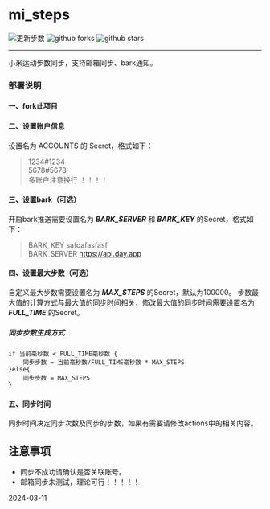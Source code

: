 # mi_steps

![更新步数](https://github.com/dooooling/mi_steps/actions/workflows/rust.yml/badge.svg)
![github forks](https://badgen.net/github/forks/dooooling/mi_steps)
![github stars](https://badgen.net/github/stars/dooooling/mi_steps)

---
小米运动步数同步，支持邮箱同步、bark通知。

### 部署说明

#### 一、fork此项目

#### 二、设置账户信息

设置名为 ACCOUNTS 的 Secret，格式如下：

> 1234#1234</br>
> 5678#5678</br>
> 多账户注意换行 ！！！！

#### 三、设置bark（可选）

开启bark推送需要设置名为 ***BARK_SERVER*** 和 ***BARK_KEY*** 的Secret，格式如下：
> BARK_KEY safdafasfasf</br>
> BARK_SERVER https://api.day.app

#### 四、设置最大步数（可选）

自定义最大步数需要设置名为 ***MAX_STEPS*** 的Secret，默认为100000。
步数最大值的计算方式与最大值的同步时间相关，修改最大值的同步时间需要设置名为***FULL_TIME*** 的Secret。

##### 同步步数生成方式
    if 当前毫秒数 < FULL_TIME毫秒数 {
        同步步数 = 当前毫秒数/FULL_TIME毫秒数 * MAX_STEPS
    }else{
        同步步数 = MAX_STEPS
    }

#### 五、同步时间
同步时间决定同步次数及同步的步数，如果有需要请修改actions中的相关内容。

## 注意事项
- 同步不成功请确认是否关联账号。
- 邮箱同步未测试，理论可行！！！！！

2024-03-11
